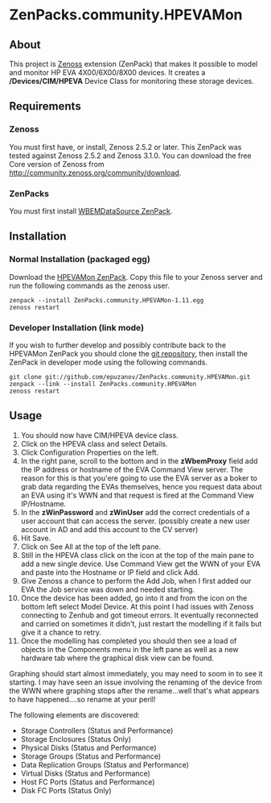 # ZenPacks.community.HPEVAMon

## About
This project is [Zenoss][] extension (ZenPack) that makes it possible to
model and monitor HP EVA 4X00/6X00/8X00 devices. It creates a
__/Devices/CIM/HPEVA__ Device Class for monitoring these storage devices.

## Requirements

### Zenoss
You must first have, or install, Zenoss 2.5.2 or later. This ZenPack was
tested against Zenoss 2.5.2 and Zenoss 3.1.0. You can download
the free Core version of Zenoss from
<http://community.zenoss.org/community/download>.

### ZenPacks
You must first install [WBEMDataSource ZenPack][].

## Installation

### Normal Installation (packaged egg)
Download the [HPEVAMon ZenPack][]. Copy this file to your Zenoss
server and run the following commands as the zenoss user.

    zenpack --install ZenPacks.community.HPEVAMon-1.11.egg
    zenoss restart

### Developer Installation (link mode)
If you wish to further develop and possibly contribute back to the HPEVAMon
ZenPack you should clone the [git repository][], then install the ZenPack in
developer mode using the following commands.

    git clone git://github.com/epuzanov/ZenPacks.community.HPEVAMon.git
    zenpack --link --install ZenPacks.community.HPEVAMon
    zenoss restart


## Usage
 1. You should now have CIM/HPEVA device class.
 1. Click on the HPEVA class and select Details.
 1. Click Configuration Properties on the left.
 1. In the right pane, scroll to the bottom and in the __zWbemProxy__ field add
the IP address or hostname of the EVA Command View server. The reason for this
is that you'ere going to use the EVA server as a boker to grab data regarding
the EVAs themselves, hence you request data about an EVA using it's WWN and
that request is fired at the Command View IP/Hostname.
 1. In the __zWinPassword__ and __zWinUser__ add the correct credentials of a
user account that can access the server.  (possibly create a new user account
in AD and add this account to the CV server)
 1. Hit Save.
 1. Click on See All at the top of the left pane.
 1. Still in the HPEVA class click on the icon at the top of the main pane to
add a new single device. Use Command View get the WWN of your EVA and paste
into the Hostname or IP field and click Add.
 1. Give Zenoss a chance to perform the Add Job, when I first added our EVA the
Job service was down and needed starting.
 1. Once the device has been added, go into it and from the icon on the bottom
left select Model Device. At this point I had issues with Zenoss connecting to
Zenhub and got timeout errors. It eventually reconnected and carried on
sometimes it didn't, just restart the modelling if it fails but give it a
chance to retry.
 1. Once the modelling has completed you should then see a load of objects in
the Components menu in the left pane as well as a new hardware tab where the
graphical disk view can be found.

Graphing should start almost immediately, you may need to soom in to see it
starting. I may have seen an issue involving the renaming of the device from
the WWN where graphing stops after the rename...well that's what appears to
have happened....so rename at your peril!

The following elements are discovered:

 * Storage Controllers (Status and Performance)
 * Storage Enclosures (Status Only)
 * Physical Disks (Status and Performance)
 * Storage Groups (Status and Performance)
 * Data Replication Groups  (Status and Performance)
 * Virtual Disks (Status and Performance)
 * Host FC Ports (Status and Performance)
 * Disk FC Ports (Status Only)


[Zenoss]: <http://www.zenoss.com/>
[HPEVAMon ZenPack]: <http://community.zenoss.org/docs/DOC-5867>
[WBEMDataSource ZenPack]: <http://community.zenoss.org/docs/DOC-3409>
[git repository]: <https://github.com/epuzanov/ZenPacks.community.HPEVAMon>
